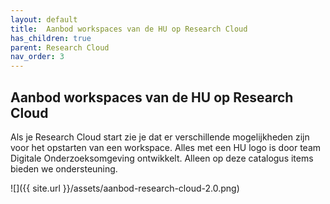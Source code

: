 ```yaml
---
layout: default
title:  Aanbod workspaces van de HU op Research Cloud
has_children: true
parent: Research Cloud
nav_order: 3
---
```


## Aanbod workspaces van de HU op Research Cloud
Als je Research Cloud start zie je dat er verschillende mogelijkheden zijn voor het opstarten van een workspace. Alles met een HU logo is door team Digitale Onderzoeksomgeving ontwikkelt. Alleen op deze catalogus items bieden we ondersteuning. 

![]({{ site.url }}/assets/aanbod-research-cloud-2.0.png)
